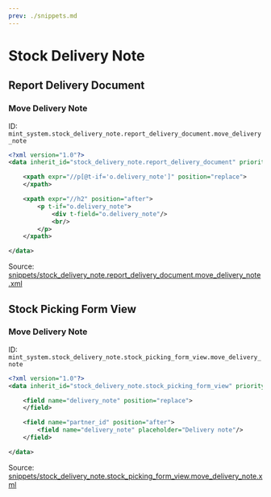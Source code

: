 ```yaml
---
prev: ./snippets.md
---
```

# Stock Delivery Note
## Report Delivery Document  
### Move Delivery Note  
ID: `mint_system.stock_delivery_note.report_delivery_document.move_delivery_note`  
```xml
<?xml version="1.0"?>
<data inherit_id="stock_delivery_note.report_delivery_document" priority="50">

    <xpath expr="//p[@t-if='o.delivery_note']" position="replace">
    </xpath>

    <xpath expr="//h2" position="after">
        <p t-if="o.delivery_note">
            <div t-field="o.delivery_note"/>
            <br/>
        </p>
    </xpath>

</data>

```
Source: [snippets/stock_delivery_note.report_delivery_document.move_delivery_note.xml](https://github.com/Mint-System/Odoo-Development/tree/14.0/snippets/stock_delivery_note.report_delivery_document.move_delivery_note.xml)

## Stock Picking Form View  
### Move Delivery Note  
ID: `mint_system.stock_delivery_note.stock_picking_form_view.move_delivery_note`  
```xml
<?xml version="1.0"?>
<data inherit_id="stock_delivery_note.stock_picking_form_view" priority="50">

    <field name="delivery_note" position="replace">
    </field>

    <field name="partner_id" position="after">
        <field name="delivery_note" placeholder="Delivery note"/>
    </field>

</data>

```
Source: [snippets/stock_delivery_note.stock_picking_form_view.move_delivery_note.xml](https://github.com/Mint-System/Odoo-Development/tree/14.0/snippets/stock_delivery_note.stock_picking_form_view.move_delivery_note.xml)

